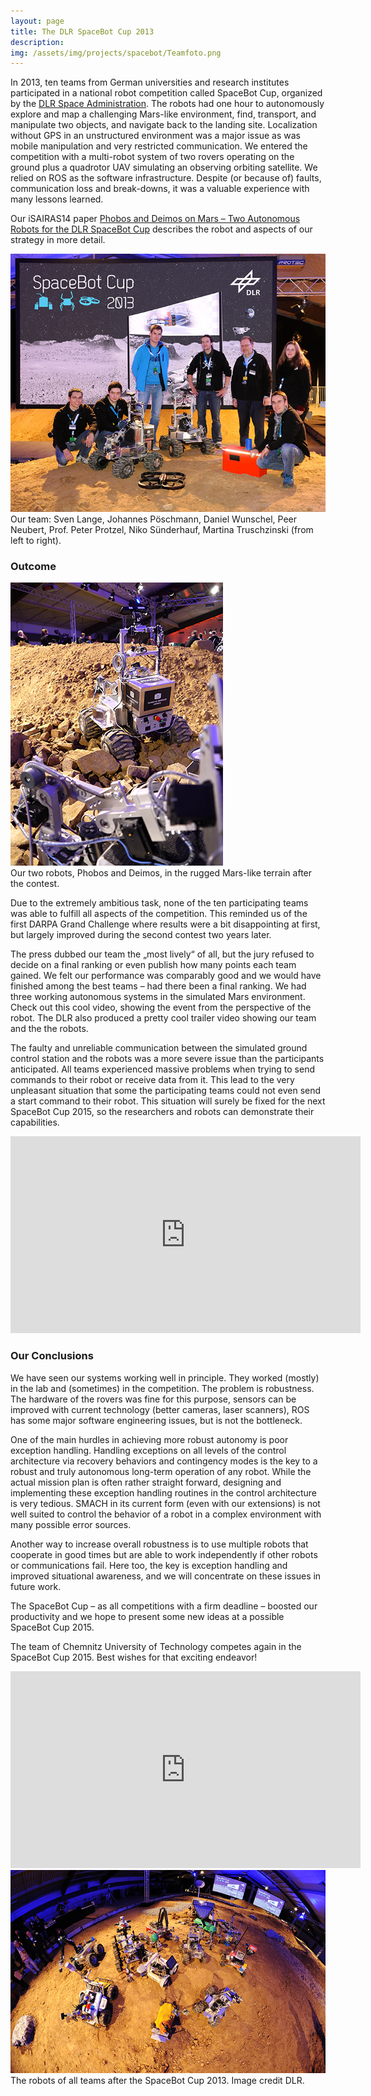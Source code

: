 ```yaml
---
layout: page
title: The DLR SpaceBot Cup 2013
description:
img: /assets/img/projects/spacebot/Teamfoto.png
---
```



In 2013, ten teams from German universities and research institutes participated in a national robot competition called SpaceBot Cup, organized by the [DLR Space Administration](http://www.dlr.de/rd/en/desktopdefault.aspx/tabid-2091/). The robots had one hour to autonomously explore and map a challenging Mars-like environment, find, transport, and manipulate two objects, and navigate back to the landing site. Localization without GPS in an unstructured environment was a major issue as was mobile manipulation and very restricted communication. We  entered the competition with a multi-robot system of two rovers operating on the ground plus a quadrotor UAV simulating an observing orbiting satellite. We relied on ROS as the software infrastructure. Despite (or because of) faults, communication loss and break-downs, it was a valuable experience with many lessons learned.

Our iSAIRAS14 paper [Phobos and Deimos on Mars – Two Autonomous Robots for the DLR SpaceBot Cup](https://www.tu-chemnitz.de/etit/proaut/publications/iSAIRAS2014.pdf) describes the robot and aspects of our strategy in more detail.

<img class="col three" src="/assets/img/projects/spacebot/Teamfoto.png"/>
<div class="col three caption">
    Our team: Sven Lange, Johannes Pöschmann, Daniel Wunschel, Peer Neubert, Prof. Peter Protzel, Niko Sünderhauf, Martina Truschzinski (from left to right).
</div>


### Outcome


<img class="col half pad10" src="/assets/img/projects/spacebot/robot.png"/>
<div class="col half caption">
    Our two robots, Phobos and Deimos, in the rugged Mars-like terrain after the contest.
</div>

Due to the extremely ambitious task, none of the ten participating teams was able to fulfill all aspects of the competition. This reminded us of the first DARPA Grand Challenge where results were a bit disappointing at first, but largely improved during the second contest two years later.

The press dubbed our team the „most lively“ of all, but the jury refused to decide on a final ranking or even publish how many points each team gained. We felt our performance was comparably good and we would have finished among the best teams – had there been a final ranking. We had three working autonomous systems in the simulated Mars environment. Check out this cool video, showing the event from the perspective of the robot. The DLR also produced a pretty cool trailer video showing our team and the the robots.

The faulty and unreliable communication between the simulated ground control station and the robots was a more severe issue than the participants anticipated. All teams experienced massive problems when trying to send commands to their robot or receive data from it. This lead to the very unpleasant situation that some the participating teams could not even send a start command to their robot. This situation will surely be fixed for the next SpaceBot Cup 2015, so the researchers and robots can demonstrate their capabilities.

<center>
<iframe width="560" height="315" src="https://www.youtube.com/embed/HbozFrq5d5s" frameborder="0" allow="autoplay; encrypted-media" allowfullscreen></iframe>
</center>

### Our Conclusions
We have seen our systems working well in principle. They worked (mostly) in the lab and (sometimes) in the competition. The problem is robustness. The hardware of the rovers was fine for this purpose, sensors can be improved with current technology (better cameras, laser scanners), ROS has some major software engineering issues, but is not the bottleneck.

One of the main hurdles in achieving more robust autonomy is poor exception handling. Handling exceptions on all levels of the control architecture via recovery behaviors and contingency modes is the key to a robust and truly autonomous long-term operation of any robot. While the actual mission plan is often rather straight forward, designing and implementing these exception handling routines in the control architecture is very tedious. SMACH in its current form (even with our extensions) is not well suited to control the behavior of a robot in a complex environment with many possible error sources.

Another way to increase overall robustness is to use multiple robots that cooperate in good times but are able to work independently if other robots or communications fail. Here too, the key is exception handling and improved situational awareness, and we will concentrate on these issues in future work.

The SpaceBot Cup – as all competitions with a firm deadline – boosted our productivity and we hope to present some new ideas at a possible SpaceBot Cup 2015.

The team of Chemnitz University of Technology competes again in the SpaceBot Cup 2015. Best wishes for that exciting endeavor!

<center>
<iframe width="560" height="315" src="https://www.youtube.com/embed/aAKRBBDcFvs" frameborder="0" allow="autoplay; encrypted-media" allowfullscreen></iframe>
</center>

<img class="col three" src="/assets/img/projects/spacebot/alle_roboter.png"/>
<div class="col three caption">
    The robots of all teams after the SpaceBot Cup 2013. Image credit DLR.
</div>
